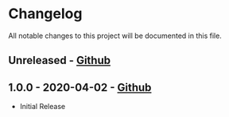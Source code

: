 # Changelog

All notable changes to this project will be documented in this file.

## Unreleased - [Github](https://github.com/peaudecastor/boost-security-scanner-github/compare/1.0.0..HEAD)

## 1.0.0 - 2020-04-02 - [Github](https://github.com/peaudecastor/boost-security-scanner-github/releases/tag/v1.0.0)

- Initial Release

